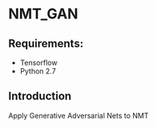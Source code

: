 # NMT_GAN

## Requirements: 
* Tensorflow 
* Python 2.7

## Introduction
Apply Generative Adversarial Nets to NMT

